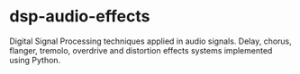 # dsp-audio-effects
Digital Signal Processing techniques applied in audio signals. Delay, chorus, flanger, tremolo, overdrive and distortion effects systems implemented using Python.

